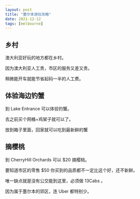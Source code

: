 ```yaml
---
layout: post
title: "墨尔本游玩攻略"
date: 2021-12-12
tags: [melbourne]
---
```


## 乡村

澳大利亚好玩的地方都在乡村。

因为澳大利亚人工贵，市区的服务又差又贵。

稍微能开车就能节省起码一半的人工费。

## 体验海边钓蟹

到 Lake Entrance 可以体验钓蟹。

去之前买个网桶+鸡架子就可以了。

放到箱子里面，回家就可以吃到最新鲜的蟹

## 摘樱桃

到 CherryHill Orchards 可以 $20 摘樱桃。

要知道市区的零售 $50 你买到的品质都不一定比这个好，还不新鲜。

 唯一缺点就是没有公交能到这里，必须做 13Cabs 。

因为属于墨尔本的郊区，连 Uber 都特别少。
